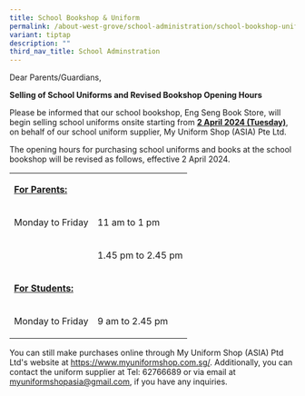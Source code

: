 ```yaml
---
title: School Bookshop & Uniform
permalink: /about-west-grove/school-administration/school-bookshop-uniform/
variant: tiptap
description: ""
third_nav_title: School Adminstration
---
```

<p>Dear Parents/Guardians,</p>
<p><strong>Selling of School Uniforms and Revised Bookshop Opening Hours</strong>
</p>
<p>Please be informed that our school bookshop, Eng Seng Book Store, will
begin selling school uniforms onsite starting from <strong><u>2 April 2024 (Tuesday)</u></strong>,
on behalf of our school uniform supplier, My Uniform Shop (ASIA) Pte Ltd.</p>
<p>The opening hours for purchasing school uniforms and books at the school
bookshop will be revised as follows, effective 2 April 2024.</p>
<table>
<tbody>
<tr>
<td rowspan="1" colspan="1">
<p><strong><u>For Parents:</u></strong>
</p>
</td>
<td rowspan="1" colspan="1">
<p>&nbsp;</p>
</td>
</tr>
<tr>
<td rowspan="1" colspan="1">
<p>Monday to Friday</p>
</td>
<td rowspan="1" colspan="1">
<p>11 am to 1 pm</p>
</td>
</tr>
<tr>
<td rowspan="1" colspan="1">
<p>&nbsp;</p>
</td>
<td rowspan="1" colspan="1">
<p>1.45 pm to 2.45 pm</p>
</td>
</tr>
<tr>
<td rowspan="1" colspan="1">
<p><strong><u>For Students:</u></strong>
</p>
</td>
<td rowspan="1" colspan="1">
<p>&nbsp;</p>
</td>
</tr>
<tr>
<td rowspan="1" colspan="1">
<p>Monday to Friday</p>
</td>
<td rowspan="1" colspan="1">
<p>9 am to 2.45 pm</p>
</td>
</tr>
</tbody>
</table>
<p>You can still make purchases online through My Uniform Shop (ASIA) Ptd
Ltd's website at <a href="https://www.myuniformshop.com.sg/" rel="noopener noreferrer nofollow" target="_blank">https://www.myuniformshop.com.sg/</a>.
Additionally, you can contact the uniform supplier at Tel: 62766689 or
via email at <a href="mailto:myuniformshopasia@gmail.com" rel="noopener noreferrer nofollow" target="_blank">myuniformshopasia@gmail.com</a>,
if you have any inquiries.</p>